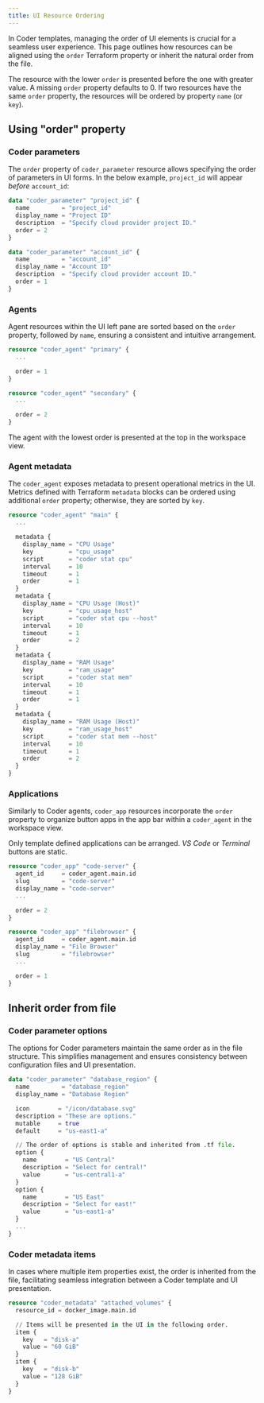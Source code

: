 ```yaml
---
title: UI Resource Ordering
---
```


In Coder templates, managing the order of UI elements is crucial for a seamless
user experience. This page outlines how resources can be aligned using the
`order` Terraform property or inherit the natural order from the file.

The resource with the lower `order` is presented before the one with greater
value. A missing `order` property defaults to 0. If two resources have the same
`order` property, the resources will be ordered by property `name` (or `key`).

## Using "order" property

### Coder parameters

The `order` property of `coder_parameter` resource allows specifying the order
of parameters in UI forms. In the below example, `project_id` will appear
_before_ `account_id`:

```tf
data "coder_parameter" "project_id" {
  name         = "project_id"
  display_name = "Project ID"
  description  = "Specify cloud provider project ID."
  order = 2
}

data "coder_parameter" "account_id" {
  name         = "account_id"
  display_name = "Account ID"
  description  = "Specify cloud provider account ID."
  order = 1
}
```

### Agents

Agent resources within the UI left pane are sorted based on the `order`
property, followed by `name`, ensuring a consistent and intuitive arrangement.

```tf
resource "coder_agent" "primary" {
  ...

  order = 1
}

resource "coder_agent" "secondary" {
  ...

  order = 2
}
```

The agent with the lowest order is presented at the top in the workspace view.

### Agent metadata

The `coder_agent` exposes metadata to present operational metrics in the UI.
Metrics defined with Terraform `metadata` blocks can be ordered using additional
`order` property; otherwise, they are sorted by `key`.

```tf
resource "coder_agent" "main" {
  ...

  metadata {
    display_name = "CPU Usage"
    key          = "cpu_usage"
    script       = "coder stat cpu"
    interval     = 10
    timeout      = 1
    order        = 1
  }
  metadata {
    display_name = "CPU Usage (Host)"
    key          = "cpu_usage_host"
    script       = "coder stat cpu --host"
    interval     = 10
    timeout      = 1
    order        = 2
  }
  metadata {
    display_name = "RAM Usage"
    key          = "ram_usage"
    script       = "coder stat mem"
    interval     = 10
    timeout      = 1
    order        = 1
  }
  metadata {
    display_name = "RAM Usage (Host)"
    key          = "ram_usage_host"
    script       = "coder stat mem --host"
    interval     = 10
    timeout      = 1
    order        = 2
  }
}
```

### Applications

Similarly to Coder agents, `coder_app` resources incorporate the `order`
property to organize button apps in the app bar within a `coder_agent` in the
workspace view.

Only template defined applications can be arranged. _VS Code_ or _Terminal_
buttons are static.

```tf
resource "coder_app" "code-server" {
  agent_id     = coder_agent.main.id
  slug         = "code-server"
  display_name = "code-server"
  ...

  order = 2
}

resource "coder_app" "filebrowser" {
  agent_id     = coder_agent.main.id
  display_name = "File Browser"
  slug         = "filebrowser"
  ...

  order = 1
}
```

## Inherit order from file

### Coder parameter options

The options for Coder parameters maintain the same order as in the file
structure. This simplifies management and ensures consistency between
configuration files and UI presentation.

```tf
data "coder_parameter" "database_region" {
  name         = "database_region"
  display_name = "Database Region"

  icon        = "/icon/database.svg"
  description = "These are options."
  mutable     = true
  default     = "us-east1-a"

  // The order of options is stable and inherited from .tf file.
  option {
    name        = "US Central"
    description = "Select for central!"
    value       = "us-central1-a"
  }
  option {
    name        = "US East"
    description = "Select for east!"
    value       = "us-east1-a"
  }
  ...
}
```

### Coder metadata items

In cases where multiple item properties exist, the order is inherited from the
file, facilitating seamless integration between a Coder template and UI
presentation.

```tf
resource "coder_metadata" "attached_volumes" {
  resource_id = docker_image.main.id

  // Items will be presented in the UI in the following order.
  item {
    key   = "disk-a"
    value = "60 GiB"
  }
  item {
    key   = "disk-b"
    value = "128 GiB"
  }
}
```
